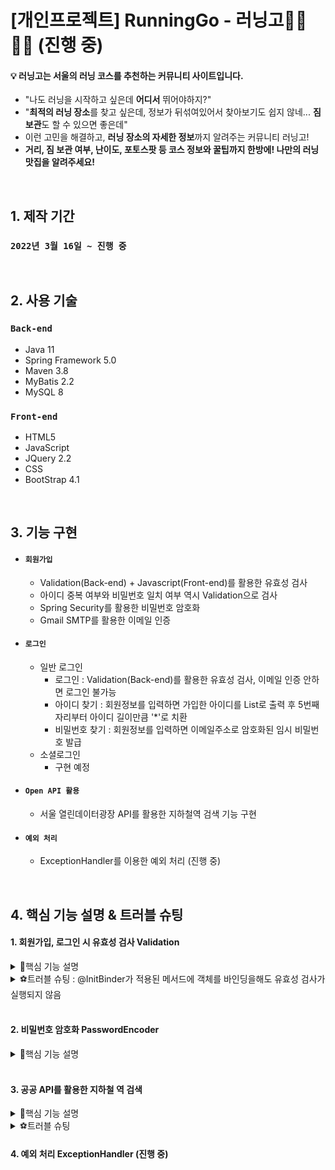# [개인프로젝트] RunningGo - 러닝고🏃‍♀️🏃‍♂️ (진행 중)
#### 💡 러닝고는 서울의 러닝 코스를 추천하는 커뮤니티 사이트입니다.
* "나도 러닝을 시작하고 싶은데 **어디서** 뛰어야하지?"
* "**최적의 러닝 장소**를 찾고 싶은데, 정보가 뒤섞여있어서 찾아보기도 쉽지 않네... **짐보관**도 할 수 있으면 좋은데"
* 이런 고민을 해결하고, **러닝 장소의 자세한 정보**까지 알려주는 커뮤니티 러닝고!
* **거리, 짐 보관 여부, 난이도, 포토스팟 등 코스 정보와 꿀팁까지 한방에! 나만의 러닝 맛집을 알려주세요!**

<br>

## 1. 제작 기간
### `2022년 3월 16일 ~ 진행 중`

<br>

## 2. 사용 기술
### `Back-end`
* Java 11
* Spring Framework 5.0
* Maven 3.8
* MyBatis 2.2
* MySQL 8

### `Front-end`
* HTML5
* JavaScript
* JQuery 2.2
* CSS
* BootStrap 4.1

<br>

## 3. 기능 구현
* #### `회원가입`
  * Validation(Back-end) + Javascript(Front-end)를 활용한 유효성 검사
  * 아이디 중복 여부와 비밀번호 일치 여부 역시 Validation으로 검사
  * Spring Security를 활용한 비밀번호 암호화
  * Gmail SMTP를 활용한 이메일 인증

* #### `로그인`
  * 일반 로그인
    * 로그인 : Validation(Back-end)를 활용한 유효성 검사, 이메일 인증 안하면 로그인 불가능
    * 아이디 찾기 : 회원정보를 입력하면 가입한 아이디를 List로 출력 후 5번째 자리부터 아이디 길이만큼 '\*'로 치환
    * 비밀번호 찾기 : 회원정보를 입력하면 이메일주소로 암호화된 임시 비밀번호 발급
  * 소셜로그인
    * 구현  예정

* #### `Open API 활용`
  * 서울 열린데이터광장 API를 활용한 지하철역 검색 기능 구현

* #### `예외 처리`
  * ExceptionHandler를 이용한 예외 처리 (진행 중)

<br>

## 4. 핵심 기능 설명 & 트러블 슈팅
#### 1. 회원가입, 로그인 시 유효성 검사 Validation
<details>
  <summary>📌핵심 기능 설명</summary>
	
  ##### `1. 제약조건 어노테이션을 활용한 데이터 형식 유효성 검사`
  * 먼저, 유효성 검사가 필요한 MemberDto 객체의 각 필드에 제약조건 어노테이션을 적용해주었다.(@NotBlank, @Pattern)  
  * JoinController에서는 MemberDto 객체 앞에 @Valid 어노테이션을 적용해주었고, Errors를 통해 유효성 검사 적합 여부를 확인했다.  
  * @Valid가 적용된 MemberDto 객체에서 유효성 검사 중 에러가 발생하면 error.hasErrors()메서드에서는 true값이 반환되고, 조건문을 사용하여 에러가 발생했을 시 메세지를 출력한 후 작성중인 폼이 그대로 유지되는 코드를 작성하였다.  
  * **‼결과‼** 회원가입 시 데이터 형식이 유효하지 않으면 오류 메세지를 출력하고, 작성중인 폼이 그대로 유지되도록 구현할 수 있었다.  
  * [이미지로 코드 & 결과 확인하기](https://user-images.githubusercontent.com/84839167/161678010-5aac77c5-1f72-4ae2-a74b-af5bed0deb9f.png)

  ##### `2. WebDataBinder를 활용한 유효성 검사`
  * 제약조건 어노테이션으로 할 수 없는 유효성 검사는 WebDataBinder를 활용하였다.
    * 회원가입 시 아이디 중복확인과 비밀번호-비밀번호확인 일치 여부(JoinController)
    * 로그인 시 아이디, 비밀번호의 존재 여부(LoginController)
  * 먼저, 각 Controller의 상단에 @InitBinder 어노테이션을 적용하고, WebDataBinder 객체를 매개변수로 받는 메서드를 만들어주었다.
  * 나는 각 Controller에서 검증할 내용이 서로 달랐기 때문에 Validator 인터페이스를 구현한 클래스를 추상클래스로 만들었다.
    * 👉[AbstractValidator 코드확인](https://github.com/jeejee1106/ToyProject-RunningGo/blob/1c6c8384af327871bb1144f4fdbbe8b41836bc88/src/main/java/com/runninggo/toy/validator/AbstractValidator.java#L9)
  * 그리고 그 추상클래스를 다시 상속 받는 두 개의 검증클래스를 만들어 위 메서드에 각각 바인딩 해주었다.
    * 👉[JoinValidator 코드확인](https://github.com/jeejee1106/ToyProject-RunningGo/blob/1c6c8384af327871bb1144f4fdbbe8b41836bc88/src/main/java/com/runninggo/toy/validator/IdDuplCkValidator.java#L11) 👉[LoginValidator 코드확인](https://github.com/jeejee1106/ToyProject-RunningGo/blob/1c6c8384af327871bb1144f4fdbbe8b41836bc88/src/main/java/com/runninggo/toy/validator/LoginCheckValidator.java#L11)
  * 또한, messageSource를 사용해 에러 발생 시 전달할 메시지도 에러코드에 저장해주었고, 위 1번과 같이 @Valid와 Errors를 활용해 유효성 검사 적합 여부를 확인했다.  
  * **‼결과‼** 유효하지 않은 값이 들어오면 저장해준 에러코드를 출력하고, 더 이상 회원가입, 로그인이 진행되지 못하도록 구현할 수 있었다.  
  * [이미지로 코드 & 결과 확인하기](https://user-images.githubusercontent.com/84839167/161677883-4e4976b7-81ee-480f-98e8-ba1563627b0b.png)

</details>
<details>
  <summary>⚽트러블 슈팅 : @InitBinder가 적용된 메서드에 객체를 바인딩을해도 유효성 검사가 실행되지 않음</summary>

<br>
유효성 검사에 들어가기 전, 구글링을 통해 바인딩 객체가 하나일 땐 setValidator() 메서드를, 하나 이상일 땐 addValidators() 메서드를 사용해야 한다는 것을 공부한 후 코드를 작성했다.
	
  ##### `1. 회원가입 시 유효성 검사 미작동`
  * 첫 번째 시도 : 아이디 중복 검사 클래스, 비밀번호 일치 검사 클래스를 addValidators() 메서드를 사용해 각각 바인딩 -> ⭕정상 작동!  
  * 두 번째 시도 : 두 클래스를 하나의 클래스로 구현해도 될 것 같다는 생각에 JoinCkValidator클래스를 만들어 코드를 합친 후 <br> 바인딩할 객체가 하나이기 때문에 setValidator() 메서드로 변경 -> ❌비정상작동
    * 하고자 했던 바인딩을 통한 유효성 검사는 잘 되었지만, 잘 되던 데이터 형식 유효성 검사가 작동하지 않았다.
  * 세 번째 시도 : 객체가 하나이지만 혹시나 하는 마음에 addValidators() 메서드로 다시 변경 -> ⭕정상 작동!
<details>
  <summary>👉코드확인</summary>

  <div markdown="1">    

  ```java
	  //첫 번째 코드 - 정상작동
	  @InitBinder
	  public void validator(WebDataBinder binder) {
		  binder.addValidators(IdDuplCkValidator);
	  	  binder.addValidators(passMctCkValidator);
	  }
	  
	  //두 번째 코드 - 비정상작동
	  @InitBinder
	  public void validator(WebDataBinder binder) {
		  binder.addValidators(joinCkValidator);
	  }

	  //세 번째 코드 - 정상작동
	  @InitBinder
	  public void validator(WebDataBinder binder) {
		  binder.setValidator(joinCkValidator);
	  }
  ```
  </div>
</details>
	
객체가 하나인데 setValidator() 메서드가 아닌 addValidators() 메서드를 사용했을 때 정상 작동하는 이유가 무엇일까?  
사실 정확한 이유는 찾지 못했지만, 아래 로그인 시 유효성 검사까지 완료해보니 짐작 가는 부분이 생겼다.  
	
  ##### `2. 로그인 시 유효성 검사 미작동`
  * 첫 번째 시도 : validator가 아닌 Model을 사용해서 아이디, 비밀번호가 존재하지 않으면 메시지를 전송하는 방식을 적용 -> ⭕정상작동!
  * 두 번째 시도 : 로그인도 validator를 적용해보고 싶다는 생각에 아이디, 비밀번호 존재 여부를 검사하는 클래스를 만든 후 <br>
	회원가입과 똑같이 addValidators() 메서드 사용 -> ❌비정상작동
    * 회원가입 시에 필요한 MemberDto객체의 데이터 형식 검사를 진행하며 에러 발생
  * 세 번째 시도 : setValidator() 메서드로 변경 -> ⭕정상작동!
<details>
  <summary>👉코드확인</summary>

  <div markdown="1">    

  ```java
	  //첫 번째 코드 - 정상작동 (login메서드)
	  if(memberService.login(memberDto) != 1){
		  model.addAttribute("loginFailMsg", "아이디 또는 비밀번호가 올바르지 않습니다.");
		  return "/member/loginForm";
          }
	  
	  //두 번째 코드 - 비정상작동
	  @InitBinder
	  public void validator(WebDataBinder binder) {
		  binder.addValidators(LoginCkValidator);
	  }
	  
	  //세 번째 코드 - 정상작동
	  @InitBinder
	  public void validator(WebDataBinder binder) {
		  binder.setValidator(LoginCkValidator);
	  }
  ```
  </div>
</details>

로그인할 때에는 데이터 형식을 검사하길 원하지 않았는데 두 번째 시도에선 데이터 형식을 검사하며 에러가 발생했다.  
문득 setValidator() 메서드가 아닌 addValidators() 메서드를 사용하고 있었다는 사실을 깨닫고, setValidator() 메서드로 수정해주었다.  
이 과정에서 회원가입 두 번째 시도와 같이 데이터 형식 검사를 하지 않는다는 것을 알아냈고,  힌트를 얻을 수 있었다.

위 두 경우를 보면 회원가입 유효성 검사에서는 addValidators()메서드를,  
로그인 유효성 검사에서는 setValidator()메서드를 사용해야 정상작동하는 것을 알 수 있다.  
회원가입도 검사할 객체가 하나인데 왜 addValidators() 메서드만 정상작동하는걸까?  
내가 찾은 답은 `'어노테이션을 통한 데이터 유효성 검사 또한 하나의 유효성 검사 객체(?)로 인식한다.'` 이다.  

`그렇다면?`  
회원가입에서는 ①데이터 형식 유효성 검사와 ②커스텀 유효성 검사 두 개가 이루어지니 **addValidators()메서드를**,  
로그인은 ①커스텀 유효성 검사만 하면 되니 **setValidator()메서드를** 사용하면 된다는 것이 내가 찾은 결론이다.  
또한 검증객체가 하나 이상일 땐 제약조건 어노테이션으로 정의한 데이터 형식 유효성 검사가 우선적으로 이루어진다는 것을 예상할 수 있다.
	
</details>

<br>

#### 2. 비밀번호 암호화 PasswordEncoder
<details>
  <summary>📌핵심 기능 설명</summary>
  
  ##### `1. 회원가입 시 비밀번호 암호화`
  * 먼저 PasswordEncoder을 주입 받기 위한 Spring Security 설정을 해주었고, Service에서 BCryptPasswordEncoder를 사용했다.
  * 회원가입 시 입력받은 비밀번호를 BCryptPasswordEncoder객체의 encode() 메서드로 암호화 해주었고, 
  * 암호화된 비밀번호를 다시 MemberDto에 넣어주며 회원가입을 완료했다.
  * [이미지로 코드 & 결과 확인하기](https://user-images.githubusercontent.com/84839167/161939355-cac8c85a-0e30-429c-909a-fde92dd30b57.png)
  
  ##### `2. 로그인 시 비밀번호 비교`
  * 로그인 시 입력받은 비밀번호와 DB에 저장된 암호화된 비밀번호를 비교하여 일치하면 로그인에 성공하도록 로직을 짰다.
  * 두 값의 비교는 BCryptPasswordEncoder객체의 matches() 메서드를 사용했고, 입력받은 비밀번호와 DB에 저장된 비밀번호가 
  * 일치할 경우 입력받은 비밀번호의 값을 암호화된 비밀번호로 바꾸어 주며 로그인에 성공할 수 있었다.
  * [이미지로 코드 & 결과 확인하기](https://user-images.githubusercontent.com/84839167/161939367-2daf8776-9865-45d0-94bf-3eb7ba5bf886.png)

  ##### `새로 알게된 점`
Spring Security는 같은 비밀번호로 회원가입을 해도 매번 다른 랜덤키를 부여한다.  
같은 문자열임에도 각기 다른 랜덤키를 어떻게 비교를 하는건지 궁금해서 더 알아보았다.  
	
BCryptPasswordEncoder는 **비밀번호의 단방향 암호화**를 지원하는 PasswordEncoder 인터페이스의 구현체이고,  
해시 함수를 사용하여 비밀번호를 암호화하고, **복호화를 할 수 없도록** 만들어졌다고 한다.  

때문에 비밀번호를 서로 비교할 땐 equals()가 아닌 matches()를 사용해야 하는데,
matches()는 내부적으로 입력받은 패스워드와 암호화된 패스워드가 서로 대칭되는지에 대한 알고리즘을 구현하고 있다고 한다.  
matches()는 보안을 위해 복호화 할 수 없는 비밀번호를 다룰 때 사용한다는 것을 알게되었다.
	
</details>

<br>

#### 3. 공공 API를 활용한 지하철 역 검색
<details>
  <summary>📌핵심 기능 설명</summary>
  
</details>
<details>
  <summary>⚽트러블 슈팅</summary>
  
</details>

#### 4. 예외 처리 ExceptionHandler (진행 중)

